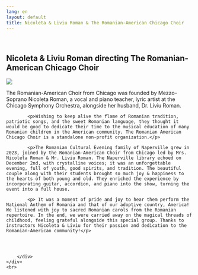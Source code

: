 ```yaml
---
lang: en
layout: default
title: Nicoleta & Liviu Roman & The Romanian-American Chicago Choir
---
```


<br>
<div class="container">
    <h2>Nicoleta & Liviu Roman directing The Romanian-American Chicago Choir</h2>
    <div class="row">
        <div class="col-sm-5">
            <img class="img img-responsive" src="{{ site.baseurl }}/img/music/nicoleta-roman.jpg" />
        </div> 
        <div class="col-sm-7">
            <p>The Romanian-American Choir from Chicago was founded by Mezzo-Soprano Nicoleta Roman, a vocal and piano teacher, lyric artist at the Chicago Symphony Orchestra, alongside her husband, Dr. Liviu Roman.</p>

            <p>Wishing to keep alive the flame of Romanian tradition, patriotic songs, and the sweet Romanian language, they thought it would be good to dedicate their time to the musical education of many Romanian children in the American community. The Romanian American Chicago Choir is a standalone non-profit organization.</p>
            
            <p>The Romanian Cultural Evening family of Naperville grew in 2023, joined by the Romanian-American Choir from Chicago led by Mrs. Nicoleta Roman & Mr. Liviu Roman. The Naperville library echoed on December 2nd, with crystalline voices; it was an unforgettable evening, full of youth, good spirits, and tradition. The beautiful couple along with their students brought so much joy & happiness to the hearts of both young and old. They enriched the experience by incorporating guitar, accordion, and piano into the show, turning the event into a full house. 
            
            <p> It was a moment of pride and joy to hear them perform the National Anthem of Romania and that of our adoptive country, America! We listened with joy to sacred Romanian carols from the Romanian repertoire. In the end, we were carried away on the magical threads of childhood, feeling grateful alongside this special group. Thanks to instructors Nicoleta & Liviu for their passion and dedication to the Romanian-American community!</p>
            
          
           
            
        </div>
    </div>
    <br>   
</div>
<br>
<br>